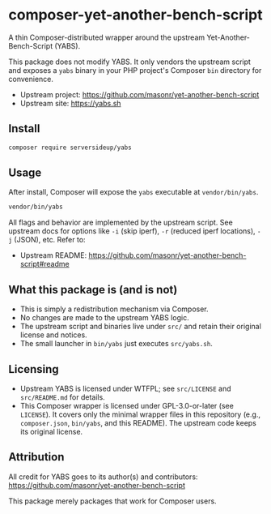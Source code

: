 # composer-yet-another-bench-script

A thin Composer-distributed wrapper around the upstream Yet-Another-Bench-Script (YABS).

This package does not modify YABS. It only vendors the upstream script and exposes a `yabs` binary in your PHP project's Composer `bin` directory for convenience.

- Upstream project: https://github.com/masonr/yet-another-bench-script
- Upstream site: https://yabs.sh

## Install

```bash
composer require serversideup/yabs
```

## Usage

After install, Composer will expose the `yabs` executable at `vendor/bin/yabs`.

```bash
vendor/bin/yabs
```

All flags and behavior are implemented by the upstream script. See upstream docs for options like `-i` (skip iperf), `-r` (reduced iperf locations), `-j` (JSON), etc. Refer to:

- Upstream README: https://github.com/masonr/yet-another-bench-script#readme

## What this package is (and is not)

- This is simply a redistribution mechanism via Composer.
- No changes are made to the upstream YABS logic.
- The upstream script and binaries live under `src/` and retain their original license and notices.
- The small launcher in `bin/yabs` just executes `src/yabs.sh`.

## Licensing

- Upstream YABS is licensed under WTFPL; see `src/LICENSE` and `src/README.md` for details.
- This Composer wrapper is licensed under GPL-3.0-or-later (see `LICENSE`). It covers only the minimal wrapper files in this repository (e.g., `composer.json`, `bin/yabs`, and this README). The upstream code keeps its original license.

## Attribution

All credit for YABS goes to its author(s) and contributors: https://github.com/masonr/yet-another-bench-script

This package merely packages that work for Composer users.
